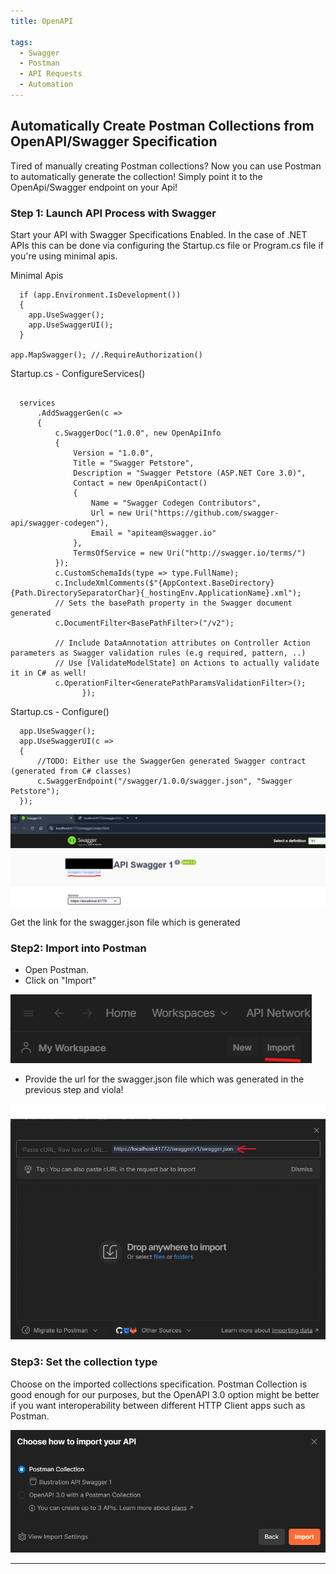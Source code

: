 ```yaml
---
title: OpenAPI 

tags:
  - Swagger
  - Postman
  - API Requests
  - Automation
---
```


## Automatically Create Postman Collections from OpenAPI/Swagger Specification

Tired of manually creating Postman collections? Now you can use Postman to automatically generate the collection! Simply point it to the OpenApi/Swagger endpoint on your Api! 

### Step 1: Launch API Process with Swagger

Start your API with Swagger Specifications Enabled. In the case of .NET APIs this can be done via configuring the Startup.cs file or Program.cs file if you're using minimal apis.

Minimal Apis
```
  if (app.Environment.IsDevelopment())
  {
    app.UseSwagger();
    app.UseSwaggerUI();
  }

app.MapSwagger(); //.RequireAuthorization()
```

Startup.cs - ConfigureServices()
```

  services
      .AddSwaggerGen(c =>
      {
          c.SwaggerDoc("1.0.0", new OpenApiInfo
          {
              Version = "1.0.0",
              Title = "Swagger Petstore",
              Description = "Swagger Petstore (ASP.NET Core 3.0)",
              Contact = new OpenApiContact()
              {
                  Name = "Swagger Codegen Contributors",
                  Url = new Uri("https://github.com/swagger-api/swagger-codegen"),
                  Email = "apiteam@swagger.io"
              },
              TermsOfService = new Uri("http://swagger.io/terms/")
          });
          c.CustomSchemaIds(type => type.FullName);
          c.IncludeXmlComments($"{AppContext.BaseDirectory}{Path.DirectorySeparatorChar}{_hostingEnv.ApplicationName}.xml");
          // Sets the basePath property in the Swagger document generated
          c.DocumentFilter<BasePathFilter>("/v2");

          // Include DataAnnotation attributes on Controller Action parameters as Swagger validation rules (e.g required, pattern, ..)
          // Use [ValidateModelState] on Actions to actually validate it in C# as well!
          c.OperationFilter<GeneratePathParamsValidationFilter>();
                });
```

Startup.cs - Configure()
```
  app.UseSwagger();
  app.UseSwaggerUI(c =>
  {
      //TODO: Either use the SwaggerGen generated Swagger contract (generated from C# classes)
      c.SwaggerEndpoint("/swagger/1.0.0/swagger.json", "Swagger Petstore");
  });
```

![Swagger](./images/sw1.png)

Get the link for the swagger.json file which is generated 

### Step2: Import into Postman

- Open Postman.
- Click on "Import"

![Import](./images/sw2.png)

- Provide the url for the swagger.json file which was generated in the previous step and viola!

![Import2](./images/sw3.png)


### Step3: Set the collection type

Choose on the imported collections specification. Postman Collection is good enough for our purposes, but the OpenAPI 3.0 option might be better if you want interoperability between different HTTP Client apps such as Postman.

![Import3](./images/sw4.png)

---
